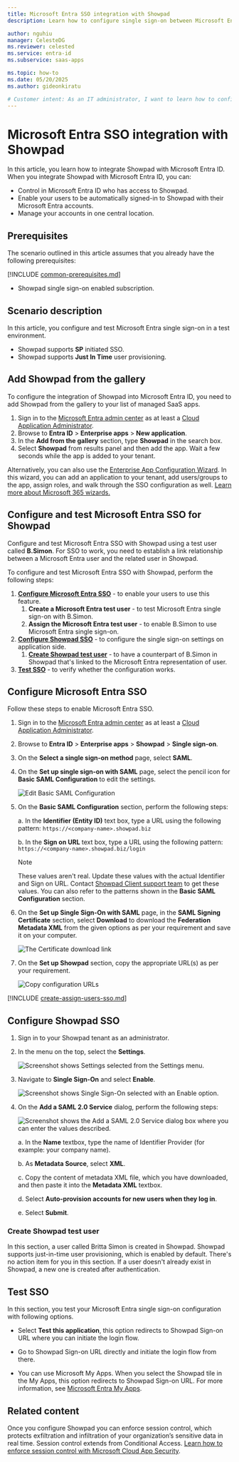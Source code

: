 ```yaml
---
title: Microsoft Entra SSO integration with Showpad
description: Learn how to configure single sign-on between Microsoft Entra ID and Showpad.

author: nguhiu
manager: CelesteDG
ms.reviewer: celested
ms.service: entra-id
ms.subservice: saas-apps

ms.topic: how-to
ms.date: 05/20/2025
ms.author: gideonkiratu

# Customer intent: As an IT administrator, I want to learn how to configure single sign-on between Microsoft Entra ID and Showpad so that I can control who has access to Showpad, enable automatic sign-in with Microsoft Entra accounts, and manage my accounts in one central location.
---
```

# Microsoft Entra SSO integration with Showpad

In this article,  you learn how to integrate Showpad with Microsoft Entra ID. When you integrate Showpad with Microsoft Entra ID, you can:

* Control in Microsoft Entra ID who has access to Showpad.
* Enable your users to be automatically signed-in to Showpad with their Microsoft Entra accounts.
* Manage your accounts in one central location.

## Prerequisites
The scenario outlined in this article assumes that you already have the following prerequisites:

[!INCLUDE [common-prerequisites.md](~/identity/saas-apps/includes/common-prerequisites.md)]
* Showpad single sign-on enabled subscription.

## Scenario description

In this article,  you configure and test Microsoft Entra single sign-on in a test environment.

* Showpad supports **SP** initiated SSO.
* Showpad supports **Just In Time** user provisioning.

## Add Showpad from the gallery

To configure the integration of Showpad into Microsoft Entra ID, you need to add Showpad from the gallery to your list of managed SaaS apps.

1. Sign in to the [Microsoft Entra admin center](https://entra.microsoft.com) as at least a [Cloud Application Administrator](~/identity/role-based-access-control/permissions-reference.md#cloud-application-administrator).
1. Browse to **Entra ID** > **Enterprise apps** > **New application**.
1. In the **Add from the gallery** section, type **Showpad** in the search box.
1. Select **Showpad** from results panel and then add the app. Wait a few seconds while the app is added to your tenant.

 Alternatively, you can also use the [Enterprise App Configuration Wizard](https://portal.office.com/AdminPortal/home?Q=Docs#/azureadappintegration). In this wizard, you can add an application to your tenant, add users/groups to the app, assign roles, and walk through the SSO configuration as well. [Learn more about Microsoft 365 wizards.](/microsoft-365/admin/misc/azure-ad-setup-guides)

<a name='configure-and-test-azure-ad-sso-for-showpad'></a>

## Configure and test Microsoft Entra SSO for Showpad

Configure and test Microsoft Entra SSO with Showpad using a test user called **B.Simon**. For SSO to work, you need to establish a link relationship between a Microsoft Entra user and the related user in Showpad.

To configure and test Microsoft Entra SSO with Showpad, perform the following steps:

1. **[Configure Microsoft Entra SSO](#configure-azure-ad-sso)** - to enable your users to use this feature.
    1. **Create a Microsoft Entra test user** - to test Microsoft Entra single sign-on with B.Simon.
    1. **Assign the Microsoft Entra test user** - to enable B.Simon to use Microsoft Entra single sign-on.
1. **[Configure Showpad SSO](#configure-showpad-sso)** - to configure the single sign-on settings on application side.
    1. **[Create Showpad test user](#create-showpad-test-user)** - to have a counterpart of B.Simon in Showpad that's linked to the Microsoft Entra representation of user.
1. **[Test SSO](#test-sso)** - to verify whether the configuration works.

<a name='configure-azure-ad-sso'></a>

## Configure Microsoft Entra SSO

Follow these steps to enable Microsoft Entra SSO.

1. Sign in to the [Microsoft Entra admin center](https://entra.microsoft.com) as at least a [Cloud Application Administrator](~/identity/role-based-access-control/permissions-reference.md#cloud-application-administrator).
1. Browse to **Entra ID** > **Enterprise apps** > **Showpad** > **Single sign-on**.
1. On the **Select a single sign-on method** page, select **SAML**.
1. On the **Set up single sign-on with SAML** page, select the pencil icon for **Basic SAML Configuration** to edit the settings.

   ![Edit Basic SAML Configuration](common/edit-urls.png)

1. On the **Basic SAML Configuration** section, perform the following steps:

    a. In the **Identifier (Entity ID)** text box, type a URL using the following pattern:
    `https://<company-name>.showpad.biz`
    
	b. In the **Sign on URL** text box, type a URL using the following pattern:
    `https://<company-name>.showpad.biz/login`

	> [!NOTE]
	> These values aren't real. Update these values with the actual Identifier and Sign on URL. Contact [Showpad Client support team](https://help.showpad.com/) to get these values. You can also refer to the patterns shown in the **Basic SAML Configuration** section.

1. On the **Set up Single Sign-On with SAML** page, in the **SAML Signing Certificate** section, select **Download** to download the **Federation Metadata XML** from the given options as per your requirement and save it on your computer.

	![The Certificate download link](common/metadataxml.png)

6. On the **Set up Showpad** section, copy the appropriate URL(s) as per your requirement.

	![Copy configuration URLs](common/copy-configuration-urls.png)

<a name='create-an-azure-ad-test-user'></a>

[!INCLUDE [create-assign-users-sso.md](~/identity/saas-apps/includes/create-assign-users-sso.md)]

## Configure Showpad SSO

1. Sign in to your Showpad tenant as an administrator.

1. In the menu on the top, select the **Settings**.

    ![Screenshot shows Settings selected from the Settings menu.](./media/showpad-tutorial/settings.png)

1. Navigate to **Single Sign-On** and select **Enable**.

    ![Screenshot shows Single Sign-On selected with an Enable option.](./media/showpad-tutorial/profile.png)

1. On the **Add a SAML 2.0 Service** dialog, perform the following steps:

    ![Screenshot shows the Add a SAML 2.0 Service dialog box where you can enter the values described.](./media/showpad-tutorial/user.png) 

    a. In the **Name** textbox, type the name of Identifier Provider (for example: your company name).

    b. As **Metadata Source**, select **XML**.

    c. Copy the content of metadata XML file, which you have downloaded, and then paste it into the **Metadata XML** textbox.

    d. Select **Auto-provision accounts for new users when they log in**.

    e. Select **Submit**.

### Create Showpad test user

In this section, a user called Britta Simon is created in Showpad. Showpad supports just-in-time user provisioning, which is enabled by default. There's no action item for you in this section. If a user doesn't already exist in Showpad, a new one is created after authentication.

## Test SSO 

In this section, you test your Microsoft Entra single sign-on configuration with following options. 

* Select **Test this application**, this option redirects to Showpad Sign-on URL where you can initiate the login flow. 

* Go to Showpad Sign-on URL directly and initiate the login flow from there.

* You can use Microsoft My Apps. When you select the Showpad tile in the My Apps, this option redirects to Showpad Sign-on URL. For more information, see [Microsoft Entra My Apps](/azure/active-directory/manage-apps/end-user-experiences#azure-ad-my-apps).

## Related content

Once you configure Showpad you can enforce session control, which protects exfiltration and infiltration of your organization’s sensitive data in real time. Session control extends from Conditional Access. [Learn how to enforce session control with Microsoft Cloud App Security](/cloud-app-security/proxy-deployment-aad).
